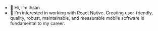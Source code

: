 - 👋 Hi, I’m ihsan
- 👀 I'm interested in working with React Native. 
Creating user-friendly, quality, robust, maintainable, and measurable mobile software is fundamental to my career.

<!---
ihsanktmr/ihsanktmr is a ✨ special ✨ repository because its `README.md` (this file) appears on your GitHub profile.
You can click the Preview link to take a look at your changes.
--->
